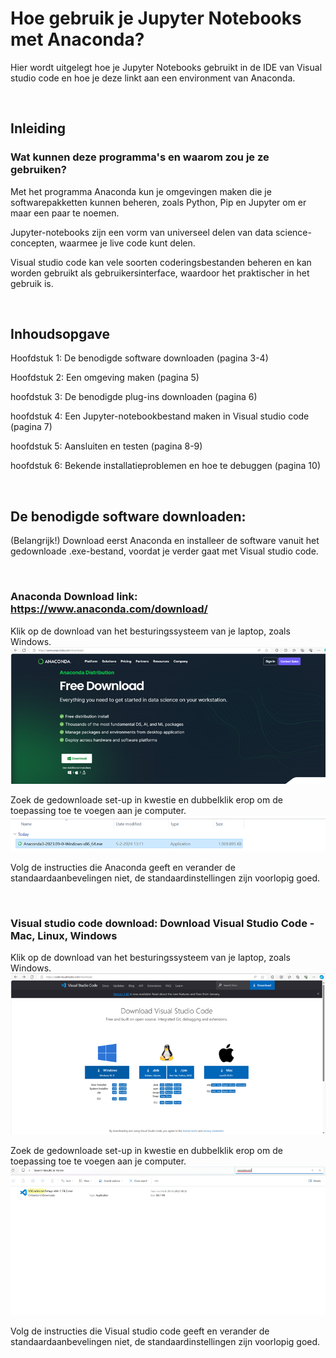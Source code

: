 # Hoe gebruik je Jupyter Notebooks met Anaconda?

Hier wordt uitgelegt hoe je Jupyter Notebooks gebruikt in de IDE van Visual studio code en hoe je deze linkt aan een environment van Anaconda.


&nbsp;


## Inleiding 

### Wat kunnen deze programma's en waarom zou je ze gebruiken?

Met het programma Anaconda kun je omgevingen maken die je softwarepakketten kunnen beheren, zoals Python, Pip en Jupyter om er maar een paar te noemen.

Jupyter-notebooks zijn een vorm van universeel delen van data science-concepten, waarmee je live code kunt delen.

Visual studio code kan vele soorten coderingsbestanden beheren en kan worden gebruikt als gebruikersinterface, waardoor het praktischer in het gebruik is.

&nbsp;

## Inhoudsopgave

Hoofdstuk 1: De benodigde software downloaden (pagina 3-4)

Hoofdstuk 2: Een omgeving maken (pagina 5)

hoofdstuk 3: De benodigde plug-ins downloaden (pagina 6)

hoofdstuk 4: Een Jupyter-notebookbestand maken in Visual studio code (pagina 7)

hoofdstuk 5: Aansluiten en testen (pagina 8-9)

hoofdstuk 6: Bekende installatieproblemen en hoe te debuggen (pagina 10)

&nbsp; 

## De benodigde software downloaden:
(Belangrijk!) Download eerst Anaconda en installeer de software vanuit het gedownloade .exe-bestand, voordat je verder gaat met Visual studio code.

&nbsp;

### Anaconda Download link: https://www.anaconda.com/download/

Klik op de download van het besturingssysteem van je laptop, zoals Windows.
![alt text](image.png)

Zoek de gedownloade set-up in kwestie en dubbelklik erop om de toepassing toe te voegen aan je computer.
![alt text](image-1.png)

Volg de instructies die Anaconda geeft en verander de standaardaanbevelingen niet, de standaardinstellingen zijn voorlopig goed.

&nbsp;

### Visual studio code download: Download Visual Studio Code - Mac, Linux, Windows

Klik op de download van het besturingssysteem van je laptop, zoals Windows.
![alt text](image-2.png)

Zoek de gedownloade set-up in kwestie en dubbelklik erop om de toepassing toe te voegen aan je computer.
![alt text](image-3.png)

Volg de instructies die Visual studio code geeft en verander de standaardaanbevelingen niet, de standaardinstellingen zijn voorlopig goed.
